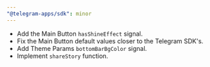 ```yaml
---
"@telegram-apps/sdk": minor
---
```


- Add the Main Button `hasShineEffect` signal.
- Fix the Main Button default values closer to the Telegram SDK's.
- Add Theme Params `bottomBarBgColor` signal.
- Implement `shareStory` function.
